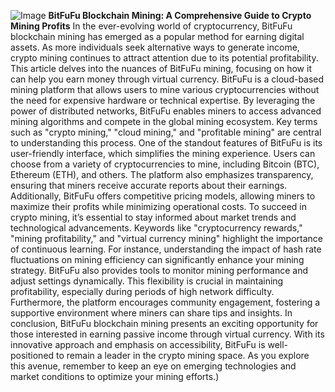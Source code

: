 
![Image](https://github.com/user-attachments/assets/d7419ec9-dc67-403f-bf28-8faea5f1f74f)
**BitFuFu Blockchain Mining: A Comprehensive Guide to Crypto Mining Profits**
In the ever-evolving world of cryptocurrency, BitFuFu blockchain mining has emerged as a popular method for earning digital assets. As more individuals seek alternative ways to generate income, crypto mining continues to attract attention due to its potential profitability. This article delves into the nuances of BitFuFu mining, focusing on how it can help you earn money through virtual currency.
BitFuFu is a cloud-based mining platform that allows users to mine various cryptocurrencies without the need for expensive hardware or technical expertise. By leveraging the power of distributed networks, BitFuFu enables miners to access advanced mining algorithms and compete in the global mining ecosystem. Key terms such as "crypto mining," "cloud mining," and "profitable mining" are central to understanding this process.
One of the standout features of BitFuFu is its user-friendly interface, which simplifies the mining experience. Users can choose from a variety of cryptocurrencies to mine, including Bitcoin (BTC), Ethereum (ETH), and others. The platform also emphasizes transparency, ensuring that miners receive accurate reports about their earnings. Additionally, BitFuFu offers competitive pricing models, allowing miners to maximize their profits while minimizing operational costs.
To succeed in crypto mining, it’s essential to stay informed about market trends and technological advancements. Keywords like "cryptocurrency rewards," "mining profitability," and "virtual currency mining" highlight the importance of continuous learning. For instance, understanding the impact of hash rate fluctuations on mining efficiency can significantly enhance your mining strategy.
BitFuFu also provides tools to monitor mining performance and adjust settings dynamically. This flexibility is crucial in maintaining profitability, especially during periods of high network difficulty. Furthermore, the platform encourages community engagement, fostering a supportive environment where miners can share tips and insights.
In conclusion, BitFuFu blockchain mining presents an exciting opportunity for those interested in earning passive income through virtual currency. With its innovative approach and emphasis on accessibility, BitFuFu is well-positioned to remain a leader in the crypto mining space. As you explore this avenue, remember to keep an eye on emerging technologies and market conditions to optimize your mining efforts.)
